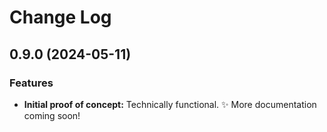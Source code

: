 # Change Log

## 0.9.0 (2024-05-11)

### Features

* **Initial proof of concept:** Technically functional. ✨ More documentation coming soon!
